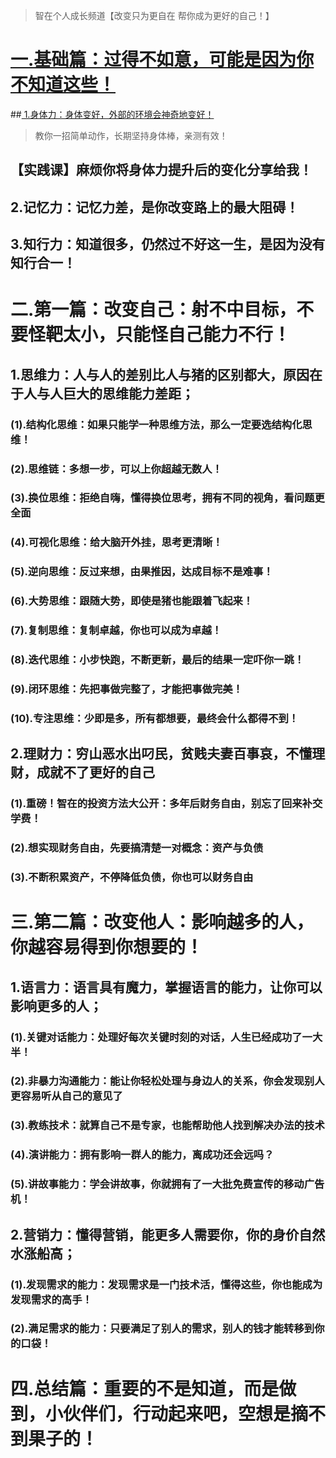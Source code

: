 > 智在个人成长频道【改变只为更自在 帮你成为更好的自己！】
# [一.基础篇：过得不如意，可能是因为你不知道这些！](https://www.toutiao.com/article/7075876092388655646/)
##[ 1.身体力：身体变好，外部的环境会神奇地变好！](https://www.toutiao.com/article/7082657438172135976/)
   > 教你一招简单动作，长期坚持身体棒，亲测有效！
## 【实践课】麻烦你将身体力提升后的变化分享给我！
## 2.记忆力：记忆力差，是你改变路上的最大阻碍！
## 3.知行力：知道很多，仍然过不好这一生，是因为没有知行合一！
# 二.第一篇：改变自己：射不中目标，不要怪靶太小，只能怪自己能力不行！
## 1.思维力：人与人的差别比人与猪的区别都大，原因在于人与人巨大的思维能力差距；
### (1).结构化思维：如果只能学一种思维方法，那么一定要选结构化思维！
### (2).思维链：多想一步，可以上你超越无数人！
### (3).换位思维：拒绝自嗨，懂得换位思考，拥有不同的视角，看问题更全面
### (4).可视化思维：给大脑开外挂，思考更清晰！
### (5).逆向思维：反过来想，由果推因，达成目标不是难事！
### (6).大势思维：跟随大势，即使是猪也能跟着飞起来！
### (7).复制思维：复制卓越，你也可以成为卓越！
### (8).迭代思维：小步快跑，不断更新，最后的结果一定吓你一跳！
### (9).闭环思维：先把事做完整了，才能把事做完美！
### (10).专注思维：少即是多，所有都想要，最终会什么都得不到！
## 2.理财力：穷山恶水出叼民，贫贱夫妻百事哀，不懂理财，成就不了更好的自己
### (1).重磅！智在的投资方法大公开：多年后财务自由，别忘了回来补交学费！
### (2).想实现财务自由，先要搞清楚一对概念：资产与负债
### (3).不断积累资产，不停降低负债，你也可以财务自由
# 三.第二篇：改变他人：影响越多的人，你越容易得到你想要的！
## 1.语言力：语言具有魔力，掌握语言的能力，让你可以影响更多的人；
### (1).关键对话能力：处理好每次关键时刻的对话，人生已经成功了一大半！
### (2).非暴力沟通能力：能让你轻松处理与身边人的关系，你会发现别人更容易听从自己的意见了
### (3).教练技术：就算自己不是专家，也能帮助他人找到解决办法的技术
### (4).演讲能力：拥有影响一群人的能力，离成功还会远吗？
### (5).讲故事能力：学会讲故事，你就拥有了一大批免费宣传的移动广告机！
## 2.营销力：懂得营销，能更多人需要你，你的身价自然水涨船高；
### (1).发现需求的能力：发现需求是一门技术活，懂得这些，你也能成为发现需求的高手！
### (2).满足需求的能力：只要满足了别人的需求，别人的钱才能转移到你的口袋！
# 四.总结篇：重要的不是知道，而是做到，小伙伴们，行动起来吧，空想是摘不到果子的！
